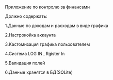 Приложение по контролю за финансами


Должно содержать:

  1.Данные по доходам и расходам в виде графика
  
  2.Настрокойка аккаунта
  
  3.Кастомизация графика пользователем
  
  4.Система LOG IN , Rgister In
  
  5.Валидация полей 
  
  6.Данные хранятся в БД(SQLite)
